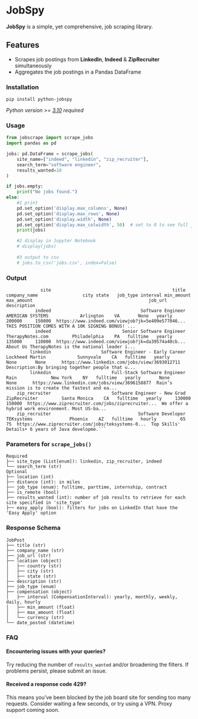 # JobSpy

**JobSpy** is a simple, yet comprehensive, job scraping library.
## Features

- Scrapes job postings from **LinkedIn**, **Indeed** & **ZipRecruiter** simultaneously
- Aggregates the job postings in a Pandas DataFrame

### Installation
`pip install python-jobspy`  
  
  _Python version >= [3.10](https://www.python.org/downloads/release/python-3100/) required_ 

### Usage

```python
from jobscrape import scrape_jobs
import pandas as pd

jobs: pd.DataFrame = scrape_jobs(
    site_name=["indeed", "linkedin", "zip_recruiter"],
    search_term="software engineer",
    results_wanted=10
)

if jobs.empty:
    print("No jobs found.")
else:
    #1 print
    pd.set_option('display.max_columns', None)
    pd.set_option('display.max_rows', None)
    pd.set_option('display.width', None)
    pd.set_option('display.max_colwidth', 50)  # set to 0 to see full job url / desc
    print(jobs)

    #2 display in Jupyter Notebook
    # display(jobs)
    
    #3 output to csv
    # jobs.to_csv('jobs.csv', index=False)
```

### Output
```
             site                                              title                    company_name                 city state   job_type interval min_amount max_amount                                            job_url                                        description
           indeed                                  Software Engineer                AMERICAN SYSTEMS            Arlington    VA       None   yearly     200000     150000  https://www.indeed.com/viewjob?jk=5e409e577046...  THIS POSITION COMES WITH A 10K SIGNING BONUS! ...
           indeed                           Senior Software Engineer                TherapyNotes.com         Philadelphia    PA   fulltime   yearly     135000     110000  https://www.indeed.com/viewjob?jk=da39574a40cb...  About Us TherapyNotes is the national leader i...
         linkedin                   Software Engineer - Early Career                 Lockheed Martin            Sunnyvale    CA   fulltime   yearly       None       None      https://www.linkedin.com/jobs/view/3693012711  Description:By bringing together people that u...
         linkedin                       Full-Stack Software Engineer                            Rain             New York    NY   fulltime   yearly       None       None      https://www.linkedin.com/jobs/view/3696158877  Rain’s mission is to create the fastest and ea...
    zip_recruiter                       Software Engineer - New Grad                    ZipRecruiter         Santa Monica    CA   fulltime   yearly     130000     150000  https://www.ziprecruiter.com/jobs/ziprecruiter...  We offer a hybrid work environment. Most US-ba...
    zip_recruiter                                 Software Developer                      TEKsystems              Phoenix    AZ   fulltime   hourly         65         75  https://www.ziprecruiter.com/jobs/teksystems-0...  Top Skills' Details• 6 years of Java developme.```
```
### Parameters for `scrape_jobs()`


```plaintext
Required
├── site_type (List[enum]): linkedin, zip_recruiter, indeed
└── search_term (str)
Optional
├── location (int)
├── distance (int): in miles
├── job_type (enum): fulltime, parttime, internship, contract
├── is_remote (bool)
├── results_wanted (int): number of job results to retrieve for each site specified in 'site_type'
├── easy_apply (bool): filters for jobs on LinkedIn that have the 'Easy Apply' option
```

### Response Schema
```plaintext
JobPost
├── title (str)
├── company_name (str)
├── job_url (str)
├── location (object)
│   ├── country (str)
│   ├── city (str)
│   ├── state (str)
├── description (str)
├── job_type (enum)
├── compensation (object)
│   ├── interval (CompensationInterval): yearly, monthly, weekly, daily, hourly
│   ├── min_amount (float)
│   ├── max_amount (float)
│   └── currency (str)
└── date_posted (datetime)

```


### FAQ
  
#### Encountering issues with your queries?
  
Try reducing the number of `results_wanted` and/or broadening the filters. If problems persist, please submit an issue.
  
#### Received a response code 429?
This means you've been blocked by the job board site for sending too many requests. Consider waiting a few seconds, or try using a VPN. Proxy support coming soon.
  
